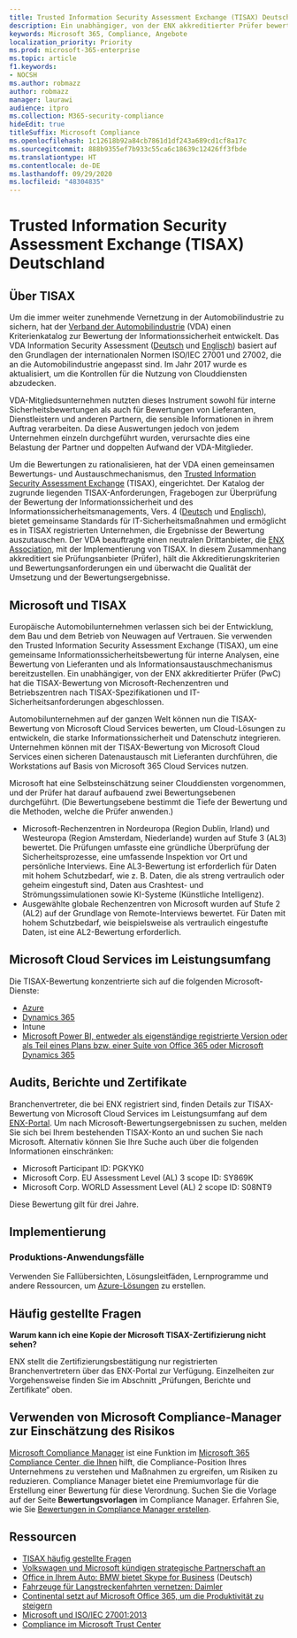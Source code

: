 ```yaml
---
title: Trusted Information Security Assessment Exchange (TISAX) Deutschland
description: Ein unabhängiger, von der ENX akkreditierter Prüfer bewertete die Microsoft Cloud-Rechenzentren nach den Sicherheitsanforderungen von TISAX.
keywords: Microsoft 365, Compliance, Angebote
localization_priority: Priority
ms.prod: microsoft-365-enterprise
ms.topic: article
f1.keywords:
- NOCSH
ms.author: robmazz
author: robmazz
manager: laurawi
audience: itpro
ms.collection: M365-security-compliance
hideEdit: true
titleSuffix: Microsoft Compliance
ms.openlocfilehash: 1c12618b92a84cb7861d1df243a689cd1cf8a17c
ms.sourcegitcommit: 888b9355ef7b933c55ca6c18639c12426ff3fbde
ms.translationtype: HT
ms.contentlocale: de-DE
ms.lasthandoff: 09/29/2020
ms.locfileid: "48304835"
---
```

# <a name="trusted-information-security-assessment-exchange-tisax-germany"></a>Trusted Information Security Assessment Exchange (TISAX) Deutschland

## <a name="about-tisax"></a>Über TISAX

Um die immer weiter zunehmende Vernetzung in der Automobilindustrie zu sichern, hat der [Verband der Automobilindustrie](https://www.vda.de) (VDA) einen Kriterienkatalog zur Bewertung der Informationssicherheit entwickelt. Das VDA Information Security Assessment ([Deutsch](https://www.vda.de/de/themen/sicherheit-und-standards/informationssicherheit/informationssicherheit-sicherheitsanforderungen.html) und [Englisch](https://www.vda.de/en/topics/safety-and-standards/information-security/information-security-requirements)) basiert auf den Grundlagen der internationalen Normen ISO/IEC 27001 und 27002, die an die Automobilindustrie angepasst sind. Im Jahr 2017 wurde es aktualisiert, um die Kontrollen für die Nutzung von Clouddiensten abzudecken.

VDA-Mitgliedsunternehmen nutzten dieses Instrument sowohl für interne Sicherheitsbewertungen als auch für Bewertungen von Lieferanten, Dienstleistern und anderen Partnern, die sensible Informationen in ihrem Auftrag verarbeiten. Da diese Auswertungen jedoch von jedem Unternehmen einzeln durchgeführt wurden, verursachte dies eine Belastung der Partner und doppelten Aufwand der VDA-Mitglieder.

Um die Bewertungen zu rationalisieren, hat der VDA einen gemeinsamen Bewertungs- und Austauschmechanismus, den [Trusted Information Security Assessment Exchange](https://www.enx.com/tisax/) (TISAX), eingerichtet. Der Katalog der zugrunde liegenden TISAX-Anforderungen, Fragebogen zur Überprüfung der Bewertung der Informationssicherheit und des Informationssicherheitsmanagements, Vers. 4 ([Deutsch](https://www.vda.de/de/services/Publikationen.html) und [Englisch](https://www.vda.de/en/services/Publications.html)), bietet gemeinsame Standards für IT-Sicherheitsmaßnahmen und ermöglicht es in TISAX registrierten Unternehmen, die Ergebnisse der Bewertung auszutauschen. Der VDA beauftragte einen neutralen Drittanbieter, die [ENX Association](https://portal.enx.com/de-DE/en-en/TISAX/tisaxassessmentresults/), mit der Implementierung von TISAX. In diesem Zusammenhang akkreditiert sie Prüfungsanbieter (Prüfer), hält die Akkreditierungskriterien und Bewertungsanforderungen ein und überwacht die Qualität der Umsetzung und der Bewertungsergebnisse.

## <a name="microsoft-and-tisax"></a>Microsoft und TISAX

Europäische Automobilunternehmen verlassen sich bei der Entwicklung, dem Bau und dem Betrieb von Neuwagen auf Vertrauen. Sie verwenden den Trusted Information Security Assessment Exchange (TISAX), um eine gemeinsame Informationssicherheitsbewertung für interne Analysen, eine Bewertung von Lieferanten und als Informationsaustauschmechanismus bereitzustellen. Ein unabhängiger, von der ENX akkreditierter Prüfer (PwC) hat die TISAX-Bewertung von Microsoft-Rechenzentren und Betriebszentren nach TISAX-Spezifikationen und IT-Sicherheitsanforderungen abgeschlossen.

Automobilunternehmen auf der ganzen Welt können nun die TISAX-Bewertung von Microsoft Cloud Services bewerten, um Cloud-Lösungen zu entwickeln, die starke Informationssicherheit und Datenschutz integrieren. Unternehmen können mit der TISAX-Bewertung von Microsoft Cloud Services einen sicheren Datenaustausch mit Lieferanten durchführen, die Workstations auf Basis von Microsoft 365 Cloud Services nutzen.

Microsoft hat eine Selbsteinschätzung seiner Clouddiensten vorgenommen, und der Prüfer hat darauf aufbauend zwei Bewertungsebenen durchgeführt. (Die Bewertungsebene bestimmt die Tiefe der Bewertung und die Methoden, welche die Prüfer anwenden.)

- Microsoft-Rechenzentren in Nordeuropa (Region Dublin, Irland) und Westeuropa (Region Amsterdam, Niederlande) wurden auf Stufe 3 (AL3) bewertet. Die Prüfungen umfasste eine gründliche Überprüfung der Sicherheitsprozesse, eine umfassende Inspektion vor Ort und persönliche Interviews. Eine AL3-Bewertung ist erforderlich für Daten mit hohem Schutzbedarf, wie z. B. Daten, die als streng vertraulich oder geheim eingestuft sind, Daten aus Crashtest- und Strömungssimulationen sowie KI-Systeme (Künstliche Intelligenz).
- Ausgewählte globale Rechenzentren von Microsoft wurden auf Stufe 2 (AL2) auf der Grundlage von Remote-Interviews bewertet. Für Daten mit hohem Schutzbedarf, wie beispielsweise als vertraulich eingestufte Daten, ist eine AL2-Bewertung erforderlich.

## <a name="microsoft-in-scope-cloud-services"></a>Microsoft Cloud Services im Leistungsumfang

Die TISAX-Bewertung konzentrierte sich auf die folgenden Microsoft-Dienste:

- [Azure](https://gallery.technet.microsoft.com/Overview-of-Azure-c1be3942)
- [Dynamics 365](https://download.microsoft.com/download/E/1/9/E1977163-7A86-4812-AC18-C03ADC958AAF/Microsoft_Dynamics_365_Cloud_Service_Compliance_Datasheet.pdf)
- Intune
- [Microsoft Power BI, entweder als eigenständige registrierte Version oder als Teil eines Plans bzw. einer Suite von Office 365 oder Microsoft Dynamics 365](https://servicetrust.microsoft.com/ViewPage/TrustDocuments?command=Download&downloadType=Document&downloadId=9f756cce-b15d-45a9-94d7-6a583dee4401&docTab=6d000410-c9e9-11e7-9a91-892aae8839ad_Compliance_Guides)

## <a name="audits-reports-and-certificates"></a>Audits, Berichte und Zertifikate

Branchenvertreter, die bei ENX registriert sind, finden Details zur TISAX-Bewertung von Microsoft Cloud Services im Leistungsumfang auf dem [ENX-Portal](https://portal.enx.com/de-DE/). Um nach Microsoft-Bewertungsergebnissen zu suchen, melden Sie sich bei Ihrem bestehenden TISAX-Konto an und suchen Sie nach Microsoft. Alternativ können Sie Ihre Suche auch über die folgenden Informationen einschränken:

- Microsoft Participant ID: PGKYK0
- Microsoft Corp. EU Assessment Level (AL) 3 scope ID: SY869K
- Microsoft Corp. WORLD Assessment Level (AL) 2 scope ID: S08NT9

Diese Bewertung gilt für drei Jahre.

## <a name="how-to-implement"></a>Implementierung

### <a name="manufacturing-use-cases"></a>Produktions-Anwendungsfälle

Verwenden Sie Fallübersichten, Lösungsleitfäden, Lernprogramme und andere Ressourcen, um [Azure-Lösungen](https://docs.microsoft.com/azure/industry/manufacturing/) zu erstellen.

## <a name="frequently-asked-questions"></a>Häufig gestellte Fragen

**Warum kann ich eine Kopie der Microsoft TISAX-Zertifizierung nicht sehen?**

ENX stellt die Zertifizierungsbestätigung nur registrierten Branchenvertretern über das ENX-Portal zur Verfügung. Einzelheiten zur Vorgehensweise finden Sie im Abschnitt „Prüfungen, Berichte und Zertifikate“ oben.

## <a name="use-microsoft-compliance-manager-to-assess-your-risk"></a>Verwenden von Microsoft Compliance-Manager zur Einschätzung des Risikos

[Microsoft Compliance Manager](compliance-manager.md) ist eine Funktion im [Microsoft 365 Compliance Center, die Ihnen](microsoft-365-compliance-center.md) hilft, die Compliance-Position Ihres Unternehmens zu verstehen und Maßnahmen zu ergreifen, um Risiken zu reduzieren. Compliance Manager bietet eine Premiumvorlage für die Erstellung einer Bewertung für diese Verordnung. Suchen Sie die Vorlage auf der Seite **Bewertungsvorlagen** im Compliance Manager. Erfahren Sie, wie Sie [Bewertungen in Compliance Manager erstellen](compliance-manager-assessments.md).

## <a name="resources"></a>Ressourcen

- [TISAX häufig gestellte Fragen](https://portal.enx.com/de-DE/TISAX/faqs/)
- [Volkswagen und Microsoft kündigen strategische Partnerschaft an](https://www.volkswagen-newsroom.com/en/press-releases/volkswagen-and-microsoft-announce-strategic-partnership-4234)
- [Office in Ihrem Auto: BMW bietet Skype for Business](https://news.microsoft.com/de-de/skype-business-ab-sofort-fahrzeugen-von-bmw-verfugbar/) (Deutsch)
- [Fahrzeuge für Langstreckenfahrten vernetzen: Daimler](https://customers.microsoft.com/story/daimlertrucks)
- [Continental setzt auf Microsoft Office 365, um die Produktivität zu steigern](https://www.avanade.com/en/clients/continental)
- [Microsoft und ISO/IEC 27001:2013](offering-iso-27001.md)
- [Compliance im Microsoft Trust Center](https://www.microsoft.com/trust-center/compliance/compliance-overview)
